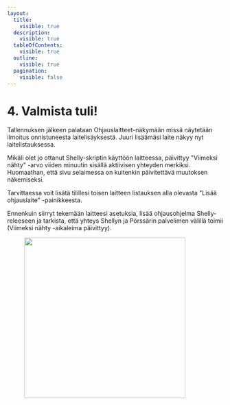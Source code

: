 ```yaml
---
layout:
  title:
    visible: true
  description:
    visible: true
  tableOfContents:
    visible: true
  outline:
    visible: true
  pagination:
    visible: false
---
```


# 4. Valmista tuli!

Tallennuksen jälkeen palataan Ohjauslaitteet-näkymään missä näytetään ilmoitus onnistuneesta laitelisäyksestä. Juuri lisäämäsi laite näkyy nyt laitelistauksessa.&#x20;

Mikäli olet jo ottanut Shelly-skriptin käyttöön laitteessa, päivittyy "Viimeksi nähty" -arvo viiden minuutin sisällä aktiivisen yhteyden merkiksi. Huomaathan, että sivu selaimessa on kuitenkin päivitettävä muutoksen näkemiseksi.

Tarvittaessa voit lisätä tilillesi toisen laitteen listauksen alla olevasta "Lisää ohjauslaite" -painikkeesta.

Ennenkuin siirryt tekemään laitteesi asetuksia, lisää ohjausohjelma Shelly-releeseen ja tarkista, että yhteys Shellyn ja Pörssärin palvelimen välillä toimii (Viimeksi nähty -aikaleima päivittyy).&#x20;

<figure><img src="../../../../.gitbook/assets/4 - Lisäys onnistui.PNG" alt="" width="375"><figcaption></figcaption></figure>
